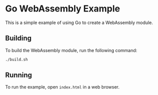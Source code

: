 
# Go WebAssembly Example

This is a simple example of using Go to create a WebAssembly module.

## Building

To build the WebAssembly module, run the following command:

```sh
./build.sh
```

## Running

To run the example, open `index.html` in a web browser.